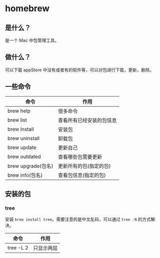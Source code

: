 # homebrew

## 是什么？

是一个 Mac 中包管理工具。

## 做什么？

可以下载 appStore 中没有或者有的软件等，可以对包进行下载，更新，删除。



## 一些命令

| 命令               | 作用                     |
| ------------------ | ------------------------ |
| brew help          | 很多命令                 |
| brew list          | 查看所有已经安装的包信息 |
| brew install       | 安装包                   |
| brew uninstall     | 卸载包                   |
| brew update        | 更新自己                 |
| brew outdated      | 查看哪些包需要更新       |
| brew upgrade(包名) | 更新所有的包(指定的包)   |
| brew info(包名)    | 查看包信息(指定的包)     |



## 安装的包

### tree

安装 `brew install tree`。需要注意的是中文乱码，可以通过 `tree -N` 的方式解决。

| 命令      | 作用       |
| --------- | ---------- |
| tree -L 2 | 只显示两层 |

  